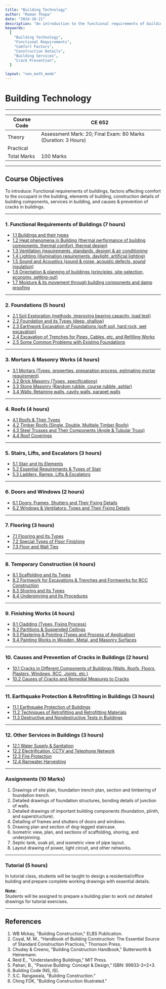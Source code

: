 ```yaml
---
title: "Building Technology"
author: "Roman Thapa"
date: "2024-10-21"
description: "An introduction to the functional requirements of buildings, comfort factors for occupants, building elements, construction details, services in buildings, and causes and prevention of cracks."
keywords:
  [
    "Building Technology",
    "Functional Requirements",
    "Comfort Factors",
    "Construction Details",
    "Building Services",
    "Crack Prevention",
  ]

layout: "non_math_mode"
---
```


# Building Technology

---

| Course Code | CE 652                                                        |
| ----------- | ------------------------------------------------------------- |
| Theory      | Assessment Mark: 20; Final Exam: 80 Marks (Duration: 3 Hours) |
| Practical   |                                                               |
| Total Marks | 100 Marks                                                     |

---

## Course Objectives

To introduce: Functional requirements of buildings, factors affecting comfort to the occupant in the building, elements of building, construction details of building components, services in building, and causes & prevention of cracks in buildings.

---

### 1. Functional Requirements of Buildings (7 hours)

- [1.1 Buildings and their types](/path/to/subtopic1/)
- [1.2 Heat phenomena in Building (thermal performance of building components, thermal comfort, thermal design)](/path/to/subtopic2/)
- [1.3 Ventilation (requirements, standards, design) & air conditioning](/path/to/subtopic3/)
- [1.4 Lighting (illumination requirements, daylight, artificial lighting)](/path/to/subtopic4/)
- [1.5 Sound and Acoustics (sound & noise, acoustic defects, sound insulation)](/path/to/subtopic5/)
- [1.6 Orientation & planning of buildings (principles, site-selection, economy, setting-out)](/path/to/subtopic6/)
- [1.7 Moisture & its movement through building components and damp proofing](/path/to/subtopic7/)

---

### 2. Foundations (5 hours)

- [2.1 Soil Exploration (methods, improving bearing capacity, load test)](/path/to/subtopic1/)
- [2.2 Foundation and its Types (deep, shallow)](/path/to/subtopic2/)
- [2.3 Earthwork Excavation of Foundations (soft soil, hard rock, wet excavation)](/path/to/subtopic3/)
- [2.4 Excavation of Trenches for Pipes, Cables, etc. and Refilling Works](/path/to/subtopic4/)
- [2.5 Some Common Problems with Existing Foundations](/path/to/subtopic5/)

---

### 3. Mortars & Masonry Works (4 hours)

- [3.1 Mortars (Types, properties, preparation process, estimating mortar requirement)](/path/to/subtopic1/)
- [3.2 Brick Masonry (Types, specifications)](/path/to/subtopic2/)
- [3.3 Stone Masonry (Random rubble, course rubble, ashlar)](/path/to/subtopic3/)
- [3.4 Walls: Retaining walls, cavity walls, parapet walls](/path/to/subtopic4/)

---

### 4. Roofs (4 hours)

- [4.1 Roofs & Their Types](/path/to/subtopic1/)
- [4.2 Timber Roofs (Single, Double, Multiple Timber Roofs)](/path/to/subtopic2/)
- [4.3 Steel Trusses and Their Components (Angle & Tubular Truss)](/path/to/subtopic3/)
- [4.4 Roof Coverings](/path/to/subtopic4/)

---

### 5. Stairs, Lifts, and Escalators (3 hours)

- [5.1 Stair and Its Elements](/path/to/subtopic1/)
- [5.2 Essential Requirements & Types of Stair](/path/to/subtopic2/)
- [5.3 Ladders, Ramps, Lifts & Escalators](/path/to/subtopic3/)

---

### 6. Doors and Windows (2 hours)

- [6.1 Doors: Frames, Shutters and Their Fixing Details](/path/to/subtopic1/)
- [6.2 Windows & Ventilators: Types and Their Fixing Details](/path/to/subtopic2/)

---

### 7. Flooring (3 hours)

- [7.1 Flooring and Its Types](/path/to/subtopic1/)
- [7.2 Special Types of Floor Finishing](/path/to/subtopic2/)
- [7.3 Floor and Wall Ties](/path/to/subtopic3/)

---

### 8. Temporary Construction (4 hours)

- [8.1 Scaffolding and Its Types](/path/to/subtopic1/)
- [8.2 Formwork for Excavations & Trenches and Formworks for RCC Construction](/path/to/subtopic2/)
- [8.3 Shoring and Its Types](/path/to/subtopic3/)
- [8.4 Underpinning and Its Procedures](/path/to/subtopic4/)

---

### 9. Finishing Works (4 hours)

- [9.1 Cladding (Types, Fixing Process)](/path/to/subtopic1/)
- [9.2 Partitions & Suspended Ceilings](/path/to/subtopic2/)
- [9.3 Plastering & Pointing (Types and Process of Application)](/path/to/subtopic3/)
- [9.4 Painting Works in Wooden, Metal, and Masonry Surfaces](/path/to/subtopic4/)

---

### 10. Causes and Prevention of Cracks in Buildings (2 hours)

- [10.1 Cracks in Different Components of Buildings (Walls, Roofs, Floors, Plasters, Windows, RCC, Joints, etc.)](/path/to/subtopic1/)
- [10.2 Causes of Cracks and Remedial Measures to Cracks](/path/to/subtopic2/)

---

### 11. Earthquake Protection & Retrofitting in Buildings (3 hours)

- [11.1 Earthquake Protection of Buildings](/path/to/subtopic1/)
- [11.2 Techniques of Retrofitting and Retrofitting Materials](/path/to/subtopic2/)
- [11.3 Destructive and Nondestructive Tests in Buildings](/path/to/subtopic3/)

---

### 12. Other Services in Buildings (3 hours)

- [12.1 Water Supply & Sanitation](/path/to/subtopic1/)
- [12.2 Electrification, CCTV and Telephone Network](/path/to/subtopic2/)
- [12.3 Fire Protection](/path/to/subtopic3/)
- [12.4 Rainwater Harvesting](/path/to/subtopic4/)

---

### Assignments (10 Marks)

1. Drawings of site plan, foundation trench plan, section and timbering of foundation trench.
2. Detailed drawings of foundation structures, bonding details of junction of walls.
3. Detailed drawings of important building components (foundation, plinth, and superstructure).
4. Detailing of frames and shutters of doors and windows.
5. Drawing plan and section of dog-legged staircase.
6. Isometric view, plan, and sections of scaffolding, shoring, and underpinning.
7. Septic tank, soak pit, and isometric view of pipe layout.
8. Layout drawing of power, light circuit, and other networks.

---

### Tutorial (5 hours)

In tutorial class, students will be taught to design a residential/office building and prepare complete working drawings with essential details.

**Note:**  
Students will be assigned to prepare a building plan to work out detailed drawings for tutorial exercises.

---

## References

1. WB Mckay, "Building Construction," ELBS Publication.
2. Coyal, M. M., "Handbook of Building Construction: The Essential Source of Standard Construction Practices," Thomson Press.
3. Chudey & Creeno, "Building Construction Handbook," Butterworth & Heinemann.
4. Reid E., "Understanding Buildings," MIT Press.
5. Pahari, B., "Passive Building: Concept & Design," ISBN: 99933-3+2+3.
6. Building Code (NS, IS).
7. S.C. Rangawala, "Building Construction."
8. Ching FDK, "Building Construction Illustrated."
